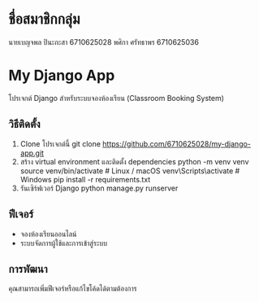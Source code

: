 # ชื่อสมาชิกกลุ่ม
นายเบญจพล ปินะกะสา 6710625028
พศิกา ศรัทธาพร 6710625036

# My Django App

โปรเจกต์ Django สำหรับระบบจองห้องเรียน (Classroom Booking System)

## วิธีติดตั้ง

1. Clone โปรเจกต์นี้
git clone https://github.com/6710625028/my-django-app.git
2. สร้าง virtual environment และติดตั้ง dependencies
python -m venv venv
source venv/bin/activate # Linux / macOS
venv\Scripts\activate # Windows
pip install -r requirements.txt
3. รันเซิร์ฟเวอร์ Django
python manage.py runserver

## ฟีเจอร์

- จองห้องเรียนออนไลน์
- ระบบจัดการผู้ใช้และการเข้าสู่ระบบ

## การพัฒนา

คุณสามารถเพิ่มฟีเจอร์หรือแก้ไขโค้ดได้ตามต้องการ
